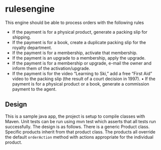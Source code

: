 # rulesengine

This engine should be able to process orders with the following rules

* If the payment is for a physical product, generate a packing slip for shipping.
* If the payment is for a book, create a duplicate packing slip for the royalty department.
* If the payment is for a membership, activate that membership.
* If the payment is an upgrade to a membership, apply the upgrade.
* If the payment is for a membership or upgrade, e-mail the owner and inform them of the activation/upgrade.
* If the payment is for the video “Learning to Ski,” add a free “First Aid” video to the packing slip (the result of a court decision in 1997).
• If the payment is for a physical product or a book, generate a commission payment to the agent.

## Design
This is a sample java app, the project is setup to compile classes with Maven. Unit tests can be run using mvn test which asserts that all tests run successfully.
The design is as follows.
There is a generic Product class. Specific products inherit from that product class. The products all override the default `orderAction` method with actions appropriate for the individual product.
